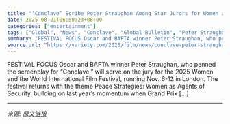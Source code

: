 ```yaml
---
title: "‘Conclave’ Scribe Peter Straughan Among Star Jurors for Women and the World Film Festival – Global Bulletin"
date: 2025-08-21T06:50:23+08:00
categories: ["entertainment"]
tags: ["Global", "News", "Conclave", "Global Bulletin", "Peter Straughan"]
summary: "FESTIVAL FOCUS Oscar and BAFTA winner Peter Straughan, who penned the screenplay for &#8220;Conclave,&#8221; will serve on the jury for the 2025 Women and the World International Film Festival, runnin"
source_url: "https://variety.com/2025/film/news/conclave-peter-straughan-women-and-the-world-film-festival-jury-1236494741/"
---
```


FESTIVAL FOCUS Oscar and BAFTA winner Peter Straughan, who penned the screenplay for &#8220;Conclave,&#8221; will serve on the jury for the 2025 Women and the World International Film Festival, running Nov. 6-12 in London. The festival returns with the theme Peace Strategies: Women as Agents of Security, building on last year&#8217;s momentum when Grand Prix [&#8230;]

---

*来源: [原文链接](https://variety.com/2025/film/news/conclave-peter-straughan-women-and-the-world-film-festival-jury-1236494741/)*
